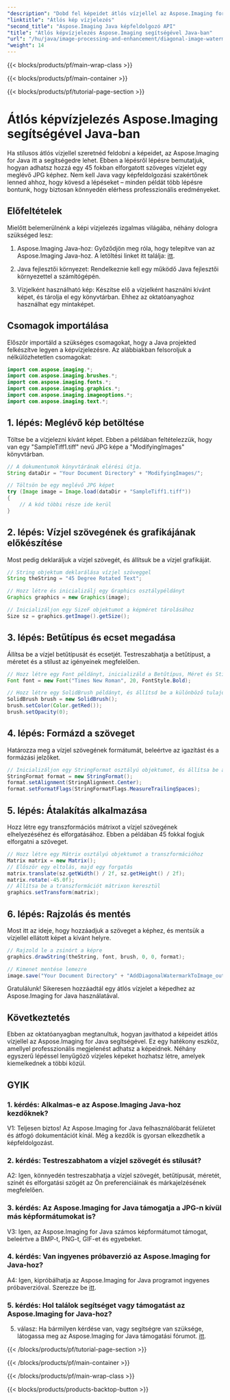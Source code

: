 ```yaml
---
"description": "Dobd fel képeidet átlós vízjellel az Aspose.Imaging for Java segítségével. Kövesd ezt a lépésről lépésre szóló útmutatót, és készíts lenyűgöző vízjeles képeket könnyedén."
"linktitle": "Átlós kép vízjelezés"
"second_title": "Aspose.Imaging Java képfeldolgozó API"
"title": "Átlós képvízjelezés Aspose.Imaging segítségével Java-ban"
"url": "/hu/java/image-processing-and-enhancement/diagonal-image-watermarking/"
"weight": 14
---
```


{{< blocks/products/pf/main-wrap-class >}}

{{< blocks/products/pf/main-container >}}

{{< blocks/products/pf/tutorial-page-section >}}

# Átlós képvízjelezés Aspose.Imaging segítségével Java-ban


Ha stílusos átlós vízjellel szeretnéd feldobni a képeidet, az Aspose.Imaging for Java itt a segítségedre lehet. Ebben a lépésről lépésre bemutatjuk, hogyan adhatsz hozzá egy 45 fokban elforgatott szöveges vízjelet egy meglévő JPG képhez. Nem kell Java vagy képfeldolgozási szakértőnek lenned ahhoz, hogy kövesd a lépéseket – minden példát több lépésre bontunk, hogy biztosan könnyedén elérhess professzionális eredményeket.

## Előfeltételek

Mielőtt belemerülnénk a képi vízjelezés izgalmas világába, néhány dologra szükséged lesz:

1. Aspose.Imaging Java-hoz: Győződjön meg róla, hogy telepítve van az Aspose.Imaging Java-hoz. A letöltési linket itt találja: [itt](https://releases.aspose.com/imaging/java/).

2. Java fejlesztői környezet: Rendelkeznie kell egy működő Java fejlesztői környezettel a számítógépén.

3. Vízjelként használható kép: Készítse elő a vízjelként használni kívánt képet, és tárolja el egy könyvtárban. Ehhez az oktatóanyaghoz használhat egy mintaképet.

## Csomagok importálása

Először importáld a szükséges csomagokat, hogy a Java projekted felkészítve legyen a képvízjelezésre. Az alábbiakban felsoroljuk a nélkülözhetetlen csomagokat:

```java
import com.aspose.imaging.*;
import com.aspose.imaging.brushes.*;
import com.aspose.imaging.fonts.*;
import com.aspose.imaging.graphics.*;
import com.aspose.imaging.imageoptions.*;
import com.aspose.imaging.text.*;
```

## 1. lépés: Meglévő kép betöltése

Töltse be a vízjelezni kívánt képet. Ebben a példában feltételezzük, hogy van egy "SampleTiff1.tiff" nevű JPG képe a "ModifyingImages" könyvtárban.

```java
// A dokumentumok könyvtárának elérési útja.
String dataDir = "Your Document Directory" + "ModifyingImages/";

// Töltsön be egy meglévő JPG képet
try (Image image = Image.load(dataDir + "SampleTiff1.tiff"))
{
    // A kód többi része ide kerül
}
```

## 2. lépés: Vízjel szövegének és grafikájának előkészítése

Most pedig deklaráljuk a vízjel szövegét, és állítsuk be a vízjel grafikáját.

```java
// String objektum deklarálása vízjel szöveggel
String theString = "45 Degree Rotated Text";

// Hozz létre és inicializálj egy Graphics osztálypéldányt
Graphics graphics = new Graphics(image);

// Inicializáljon egy SizeF objektumot a képméret tárolásához
Size sz = graphics.getImage().getSize();
```

## 3. lépés: Betűtípus és ecset megadása

Állítsa be a vízjel betűtípusát és ecsetjét. Testreszabhatja a betűtípust, a méretet és a stílust az igényeinek megfelelően.

```java
// Hozz létre egy Font példányt, inicializáld a Betűtípus, Méret és Stílus értékekkel.
Font font = new Font("Times New Roman", 20, FontStyle.Bold);

// Hozz létre egy SolidBrush példányt, és állítsd be a különböző tulajdonságait
SolidBrush brush = new SolidBrush();
brush.setColor(Color.getRed());
brush.setOpacity(0);
```

## 4. lépés: Formázd a szöveget

Határozza meg a vízjel szövegének formátumát, beleértve az igazítást és a formázási jelzőket.

```java
// Inicializáljon egy StringFormat osztályú objektumot, és állítsa be a különböző tulajdonságait.
StringFormat format = new StringFormat();
format.setAlignment(StringAlignment.Center);
format.setFormatFlags(StringFormatFlags.MeasureTrailingSpaces);
```

## 5. lépés: Átalakítás alkalmazása

Hozz létre egy transzformációs mátrixot a vízjel szövegének elhelyezéséhez és elforgatásához. Ebben a példában 45 fokkal fogjuk elforgatni a szöveget.

```java
// Hozz létre egy Mátrix osztályú objektumot a transzformációhoz
Matrix matrix = new Matrix();
// Először egy eltolás, majd egy forgatás
matrix.translate(sz.getWidth() / 2f, sz.getHeight() / 2f);
matrix.rotate(-45.0f);
// Állítsa be a transzformációt mátrixon keresztül
graphics.setTransform(matrix);
```

## 6. lépés: Rajzolás és mentés

Most itt az ideje, hogy hozzáadjuk a szöveget a képhez, és mentsük a vízjellel ellátott képet a kívánt helyre.

```java
// Rajzold le a zsinórt a képre
graphics.drawString(theString, font, brush, 0, 0, format);

// Kimenet mentése lemezre
image.save("Your Document Directory" + "AddDiagonalWatermarkToImage_out.jpg");
```

Gratulálunk! Sikeresen hozzáadtál egy átlós vízjelet a képedhez az Aspose.Imaging for Java használatával.

## Következtetés

Ebben az oktatóanyagban megtanultuk, hogyan javíthatod a képeidet átlós vízjellel az Aspose.Imaging for Java segítségével. Ez egy hatékony eszköz, amellyel professzionális megjelenést adhatsz a képeidnek. Néhány egyszerű lépéssel lenyűgöző vízjeles képeket hozhatsz létre, amelyek kiemelkednek a többi közül.

## GYIK

### 1. kérdés: Alkalmas-e az Aspose.Imaging Java-hoz kezdőknek?

V1: Teljesen biztos! Az Aspose.Imaging for Java felhasználóbarát felületet és átfogó dokumentációt kínál. Még a kezdők is gyorsan elkezdhetik a képfeldolgozást.

### 2. kérdés: Testreszabhatom a vízjel szövegét és stílusát?

A2: Igen, könnyedén testreszabhatja a vízjel szövegét, betűtípusát, méretét, színét és elforgatási szögét az Ön preferenciáinak és márkajelzésének megfelelően.

### 3. kérdés: Az Aspose.Imaging for Java támogatja a JPG-n kívül más képformátumokat is?

V3: Igen, az Aspose.Imaging for Java számos képformátumot támogat, beleértve a BMP-t, PNG-t, GIF-et és egyebeket.

### 4. kérdés: Van ingyenes próbaverzió az Aspose.Imaging for Java-hoz?

A4: Igen, kipróbálhatja az Aspose.Imaging for Java programot ingyenes próbaverzióval. Szerezze be [itt](https://releases.aspose.com/).

### 5. kérdés: Hol találok segítséget vagy támogatást az Aspose.Imaging for Java-hoz?

5. válasz: Ha bármilyen kérdése van, vagy segítségre van szüksége, látogassa meg az Aspose.Imaging for Java támogatási fórumot. [itt](https://forum.aspose.com/).

{{< /blocks/products/pf/tutorial-page-section >}}

{{< /blocks/products/pf/main-container >}}

{{< /blocks/products/pf/main-wrap-class >}}

{{< blocks/products/products-backtop-button >}}